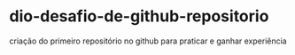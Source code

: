 # dio-desafio-de-github-repositorio
criação do primeiro repositório no github para praticar e ganhar experiência
